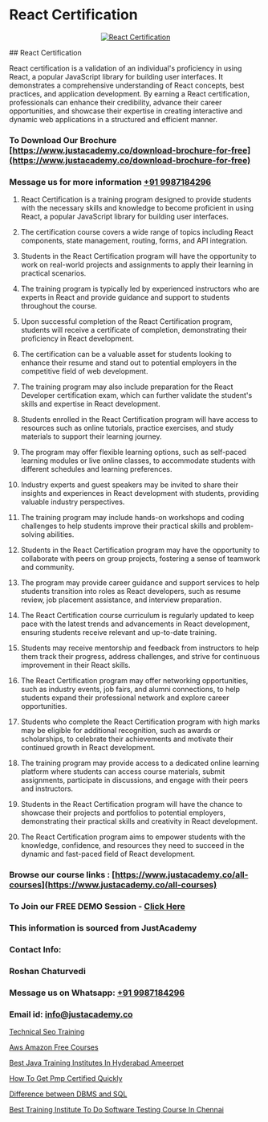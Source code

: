 # React Certification

<p align="center">
  <a href="https://justacademy.co/course-detail/react-js-training">
    <img src="https://justacademy.co/storage2/course_image/1676636938_course_image.webp" alt="React Certification">
  </a>
</p>
## React Certification

React certification is a validation of an individual's proficiency in using React, a popular JavaScript library for building user interfaces. It demonstrates a comprehensive understanding of React concepts, best practices, and application development. By earning a React certification, professionals can enhance their credibility, advance their career opportunities, and showcase their expertise in creating interactive and dynamic web applications in a structured and efficient manner.
### To Download Our Brochure [https://www.justacademy.co/download-brochure-for-free](https://www.justacademy.co/download-brochure-for-free)
### Message us for more information [+91 9987184296](https://api.whatsapp.com/send?phone=919987184296)
1) React Certification is a training program designed to provide students with the necessary skills and knowledge to become proficient in using React, a popular JavaScript library for building user interfaces.

2) The certification course covers a wide range of topics including React components, state management, routing, forms, and API integration.

3) Students in the React Certification program will have the opportunity to work on real-world projects and assignments to apply their learning in practical scenarios.

4) The training program is typically led by experienced instructors who are experts in React and provide guidance and support to students throughout the course.

5) Upon successful completion of the React Certification program, students will receive a certificate of completion, demonstrating their proficiency in React development.

6) The certification can be a valuable asset for students looking to enhance their resume and stand out to potential employers in the competitive field of web development.

7) The training program may also include preparation for the React Developer certification exam, which can further validate the student's skills and expertise in React development.

8) Students enrolled in the React Certification program will have access to resources such as online tutorials, practice exercises, and study materials to support their learning journey.

9) The program may offer flexible learning options, such as self-paced learning modules or live online classes, to accommodate students with different schedules and learning preferences.

10) Industry experts and guest speakers may be invited to share their insights and experiences in React development with students, providing valuable industry perspectives.

11) The training program may include hands-on workshops and coding challenges to help students improve their practical skills and problem-solving abilities.

12) Students in the React Certification program may have the opportunity to collaborate with peers on group projects, fostering a sense of teamwork and community.

13) The program may provide career guidance and support services to help students transition into roles as React developers, such as resume review, job placement assistance, and interview preparation.

14) The React Certification course curriculum is regularly updated to keep pace with the latest trends and advancements in React development, ensuring students receive relevant and up-to-date training.

15) Students may receive mentorship and feedback from instructors to help them track their progress, address challenges, and strive for continuous improvement in their React skills.

16) The React Certification program may offer networking opportunities, such as industry events, job fairs, and alumni connections, to help students expand their professional network and explore career opportunities.

17) Students who complete the React Certification program with high marks may be eligible for additional recognition, such as awards or scholarships, to celebrate their achievements and motivate their continued growth in React development.

18) The training program may provide access to a dedicated online learning platform where students can access course materials, submit assignments, participate in discussions, and engage with their peers and instructors.

19) Students in the React Certification program will have the chance to showcase their projects and portfolios to potential employers, demonstrating their practical skills and creativity in React development.

20) The React Certification program aims to empower students with the knowledge, confidence, and resources they need to succeed in the dynamic and fast-paced field of React development.

### Browse our course links : [https://www.justacademy.co/all-courses](https://www.justacademy.co/all-courses) 
### To Join our FREE DEMO Session - [Click Here](https://www.justacademy.co/register-for-course-demo)


### This information is sourced from JustAcademy
### Contact Info:
### Roshan Chaturvedi
### Message us on Whatsapp: [+91 9987184296](https://api.whatsapp.com/send?phone=919987184296)
### Email id: [info@justacademy.co](mailto:info@justacademy.co)
                
[Technical Seo Training](https://www.linkedin.com/pulse/technical-seo-training-justacademy-cupertino-kckgc?trackingId=jE51ms2d5D6VuLYS1YzmSQ%3D%3D&lipi=urn%3Ali%3Apage%3Ad_flagship3_company_admin%3BgBhGnALRQwW8mE6l8mJTTg%3D%3D)

[Aws Amazon Free Courses](https://www.linkedin.com/pulse/aws-amazon-free-courses-justacademy-kolkata-og1fe?trackingId=ItmTCHBdlijEYpRPA2zd6A%3D%3D&lipi=urn%3Ali%3Apage%3Ad_flagship3_company_admin%3BQDIjHgscSv%2BfE53RTIlzCA%3D%3D)

[Best Java Training Institutes In Hyderabad Ameerpet](https://medium.com/@mistersumit961/best-java-training-institutes-in-hyderabad-ameerpet-67a8064a41eb)

[How To Get Pmp Certified Quickly](https://medium.com/@mahi3106/how-to-get-pmp-certified-quickly-4204e0308cea)

[Difference between DBMS and SQL](https://justacademyin.github.io/justacademy/difference-between-dbms-and-sql)

[Best Training Institute To Do Software Testing Course In Chennai](https://justacademyin.github.io/justacademy/best-training-institute-to-do-software-testing-course-in-chennai)

